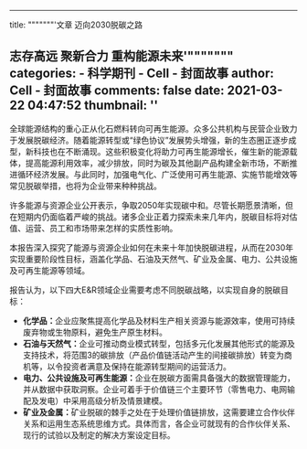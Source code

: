 
---
title: """""""'文章
迈向2030脱碳之路






志存高远 聚新合力 重构能源未来'"""""""
categories: 
    - 科学期刊
    - Cell - 封面故事
author: Cell - 封面故事
comments: false
date: 2021-03-22 04:47:52
thumbnail: ''
---

<div>   
<div class="customrichtext parbase section">




<div>






<div class="custom-rte">

    

<p></p><p>全球能源结构的重心正从化石燃料转向可再生能源。众多公共机构与民营企业致力于发展脱碳经济。随着能源转型或“绿色协议”发展势头增强，新的生态圈正逐步成型，新科技也在不断涌现。这些积极变化将助力可再生能源增长，催生新的能源载体，提高能源利用效率，减少排放，同时为碳及其他副产品构建全新市场，不断推进循环经济发展。与此同时，加强电气化、广泛使用可再生能源、实施节能增效等常见脱碳举措，也将为企业带来种种挑战。</p>
<p>许多能源与资源企业公开表示，争取2050年实现碳中和。尽管长期愿景清晰，但在短期内仍面临着严峻的挑战。诸多企业正着力探索未来几年内，脱碳目标将对估值、运营、员工和市场带来怎样的实质性影响。</p>
<p>本报告深入探究了能源与资源企业如何在未来十年加快脱碳进程，从而在2030年实现重要阶段性目标，涵盖化学品、石油及天然气、矿业及金属、电力、公共设施及可再生能源等领域。</p>
<p>报告认为，以下四大E&R领域企业需要考虑不同脱碳战略，以实现自身的脱碳目标：</p>
<ul>
<li><b>化学品：</b>企业应聚焦提高化学品及材料生产相关资源与能源效率，使用可持续废弃物或生物原料，避免生产原生材料。</li>
<li><b style="font-size: inherit;">石油与天然气：</b>企业可推动商业模式转型，包括多元化发展其他形式的能源及支持技术，将范围3的碳排放（产品价值链活动产生的间接碳排放）转变为商机等，以令投资者满意及保持在能源转型期间的运营活力。</li>
<li><b style="font-size: inherit;">电力、公共设施及可再生能源：</b>企业在脱碳方面需具备强大的数据管理能力，并从数据中获取洞察。企业可着手于价值链三个主要环节（零售电力、电网输配及发电）中采用高级分析及情景建模。</li>
<li><b style="font-size: inherit;">矿业及金属：</b>矿业脱碳的棘手之处在于处理价值链排放，这需要建立合作伙伴关系和运用生态系统思维方式。具体而言，各企业可就现有的合作伙伴关系、现行的试验以及制定的解决方案设定目标。</li>
</ul>
<p>
</p></div>    


</div> 
</div>
  
</div>
            
